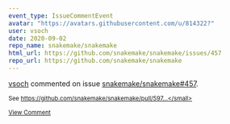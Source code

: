 ```yaml
---
event_type: IssueCommentEvent
avatar: "https://avatars.githubusercontent.com/u/814322?"
user: vsoch
date: 2020-09-02
repo_name: snakemake/snakemake
html_url: https://github.com/snakemake/snakemake/issues/457
repo_url: https://github.com/snakemake/snakemake
---
```


<a href='https://github.com/vsoch' target='_blank'>vsoch</a> commented on issue <a href='https://github.com/snakemake/snakemake/issues/457' target='_blank'>snakemake/snakemake#457</a>.

<small>See https://github.com/snakemake/snakemake/pull/597...</small>

<a href='https://github.com/snakemake/snakemake/issues/457' target='_blank'>View Comment</a>